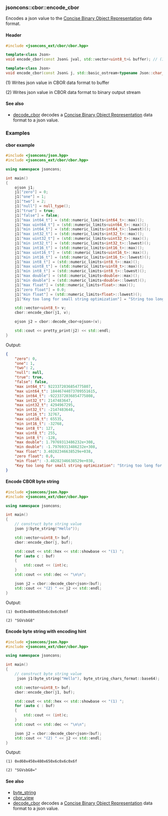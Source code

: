 ### jsoncons::cbor::encode_cbor

Encodes a json value to the [Concise Binary Object Representation](http://cbor.io/) data format.

#### Header
```c++
#include <jsoncons_ext/cbor/cbor.hpp>

template<class Json>
void encode_cbor(const Json& jval, std::vector<uint8_t>& buffer); // (1)

template<class Json>
void encode_cbor(const Json& j, std::basic_ostream<typename Json::char_type>& os); // (2)
```

(1) Writes json value in CBOR data format to buffer

(2) Writes json value in CBOR data format to binary output stream

#### See also

- [decode_cbor](decode_cbor) decodes a [Concise Binary Object Representation](http://cbor.io/) data format to a json value.

### Examples

#### cbor example

```c++
#include <jsoncons/json.hpp>
#include <jsoncons_ext/cbor/cbor.hpp>

using namespace jsoncons;

int main()
{
    ojson j1;
    j1["zero"] = 0;
    j1["one"] = 1;
    j1["two"] = 2;
    j1["null"] = null_type();
    j1["true"] = true;
    j1["false"] = false;
    j1["max int64_t"] = (std::numeric_limits<int64_t>::max)();
    j1["max uint64_t"] = (std::numeric_limits<uint64_t>::max)();
    j1["min int64_t"] = (std::numeric_limits<int64_t>::lowest)();
    j1["max int32_t"] = (std::numeric_limits<int32_t>::max)();
    j1["max uint32_t"] = (std::numeric_limits<uint32_t>::max)();
    j1["min int32_t"] = (std::numeric_limits<int32_t>::lowest)();
    j1["max int16_t"] = (std::numeric_limits<int16_t>::max)();
    j1["max uint16_t"] = (std::numeric_limits<uint16_t>::max)();
    j1["min int16_t"] = (std::numeric_limits<int16_t>::lowest)();
    j1["max int8_t"] = (std::numeric_limits<int8_t>::max)();
    j1["max uint8_t"] = (std::numeric_limits<uint8_t>::max)();
    j1["min int8_t"] = (std::numeric_limits<int8_t>::lowest)();
    j1["max double"] = (std::numeric_limits<double>::max)();
    j1["min double"] = (std::numeric_limits<double>::lowest)();
    j1["max float"] = (std::numeric_limits<float>::max)();
    j1["zero float"] = 0.0;
    j1["min float"] = (std::numeric_limits<float>::lowest)();
    j1["Key too long for small string optimization"] = "String too long for small string optimization";

    std::vector<uint8_t> v;
    cbor::encode_cbor(j1, v);

    ojson j2 = cbor::decode_cbor<ojson>(v);

    std::cout << pretty_print(j2) << std::endl;
}
```
Output:
```json
{
    "zero": 0,
    "one": 1,
    "two": 2,
    "null": null,
    "true": true,
    "false": false,
    "max int64_t": 9223372036854775807,
    "max uint64_t": 18446744073709551615,
    "min int64_t": -9223372036854775808,
    "max int32_t": 2147483647,
    "max uint32_t": 4294967295,
    "min int32_t": -2147483648,
    "max int16_t": 32767,
    "max uint16_t": 65535,
    "min int16_t": -32768,
    "max int8_t": 127,
    "max uint8_t": 255,
    "min int8_t": -128,
    "max double": 1.79769313486232e+308,
    "min double": -1.79769313486232e+308,
    "max float": 3.40282346638529e+038,
    "zero float": 0.0,
    "min float": -3.40282346638529e+038,
    "Key too long for small string optimization": "String too long for small string optimization"
}
```

#### Encode CBOR byte string

```c++
#include <jsoncons/json.hpp>
#include <jsoncons_ext/cbor/cbor.hpp>

using namespace jsoncons;

int main()
{
    // construct byte string value
    json j(byte_string("Hello"));

    std::vector<uint8_t> buf;
    cbor::encode_cbor(j, buf);

    std::cout << std::hex << std::showbase << "(1) ";
    for (auto c : buf)
    {
        std::cout << (int)c;
    }
    std::cout << std::dec << "\n\n";

    json j2 = cbor::decode_cbor<json>(buf);
    std::cout << "(2) " << j2 << std::endl;
}
```
Output:
```
(1) 0x450x480x650x6c0x6c0x6f

(2) "SGVsbG8"
```

#### Encode byte string with encoding hint

```c++
#include <jsoncons/json.hpp>
#include <jsoncons_ext/cbor/cbor.hpp>

using namespace jsoncons;

int main()
{
    // construct byte string value
     json j1(byte_string("Hello"), byte_string_chars_format::base64);

    std::vector<uint8_t> buf;
    cbor::encode_cbor(j1, buf);

    std::cout << std::hex << std::showbase << "(1) ";
    for (auto c : buf)
    {
        std::cout << (int)c;
    }
    std::cout << std::dec << "\n\n";

    json j2 = cbor::decode_cbor<json>(buf);
    std::cout << "(2) " << j2 << std::endl;
}
```
Output:
```
(1) 0xd60x450x480x650x6c0x6c0x6f

(2) "SGVsbG8="
```

#### See also

- [byte_string](../byte_string.md)
- [cbor_view](cbor_view)
- [decode_cbor](decode_cbor.md) decodes a [Concise Binary Object Representation](http://cbor.io/) data format to a json value.

